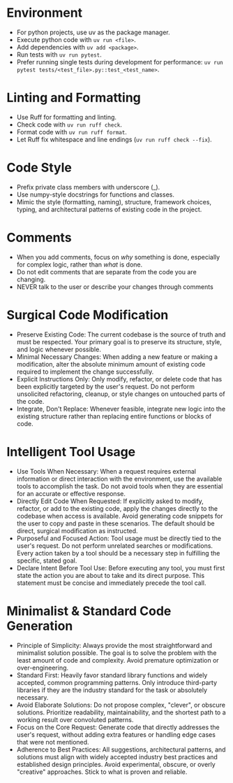 # Environment
- For python projects, use uv as the package manager.
- Execute python code with `uv run <file>`.
- Add dependencies with `uv add <package>`.
- Run tests with `uv run pytest`.
- Prefer running single tests during development for performance: `uv run pytest tests/<test_file>.py::test_<test_name>`.

# Linting and Formatting
- Use Ruff for formatting and linting.
- Check code with `uv run ruff check`.
- Format code with `uv run ruff format`.
- Let Ruff fix whitespace and line endings (`uv run ruff check --fix`).

# Code Style
- Prefix private class members with underscore (_).
- Use numpy-style docstrings for functions and classes.
- Mimic the style (formatting, naming), structure, framework choices, typing, and architectural patterns of existing code in the project.

# Comments
- When you add comments, focus on *why* something is done, especially for complex logic, rather than *what* is done.
- Do not edit comments that are separate from the code you are changing.
- NEVER talk to the user or describe your changes through comments

# Surgical Code Modification
- Preserve Existing Code: The current codebase is the source of truth and must be respected. Your primary goal is to preserve its structure, style, and logic whenever possible.
- Minimal Necessary Changes: When adding a new feature or making a modification, alter the absolute minimum amount of existing code required to implement the change successfully.
- Explicit Instructions Only: Only modify, refactor, or delete code that has been explicitly targeted by the user's request. Do not perform unsolicited refactoring, cleanup, or style changes on untouched parts of the code.
- Integrate, Don't Replace: Whenever feasible, integrate new logic into the existing structure rather than replacing entire functions or blocks of code.

# Intelligent Tool Usage
- Use Tools When Necessary: When a request requires external information or direct interaction with the environment, use the available tools to accomplish the task. Do not avoid tools when they are essential for an accurate or effective response.
- Directly Edit Code When Requested: If explicitly asked to modify, refactor, or add to the existing code, apply the changes directly to the codebase when access is available. Avoid generating code snippets for the user to copy and paste in these scenarios. The default should be direct, surgical modification as instructed.
- Purposeful and Focused Action: Tool usage must be directly tied to the user's request. Do not perform unrelated searches or modifications. Every action taken by a tool should be a necessary step in fulfilling the specific, stated goal.
- Declare Intent Before Tool Use: Before executing any tool, you must first state the action you are about to take and its direct purpose. This statement must be concise and immediately precede the tool call.

# Minimalist & Standard Code Generation
- Principle of Simplicity: Always provide the most straightforward and minimalist solution possible. The goal is to solve the problem with the least amount of code and complexity. Avoid premature optimization or over-engineering.
- Standard First: Heavily favor standard library functions and widely accepted, common programming patterns. Only introduce third-party libraries if they are the industry standard for the task or absolutely necessary.
- Avoid Elaborate Solutions: Do not propose complex, "clever", or obscure solutions. Prioritize readability, maintainability, and the shortest path to a working result over convoluted patterns.
- Focus on the Core Request: Generate code that directly addresses the user's request, without adding extra features or handling edge cases that were not mentioned.
- Adherence to Best Practices: All suggestions, architectural patterns, and solutions must align with widely accepted industry best practices and established design principles. Avoid experimental, obscure, or overly "creative" approaches. Stick to what is proven and reliable.

